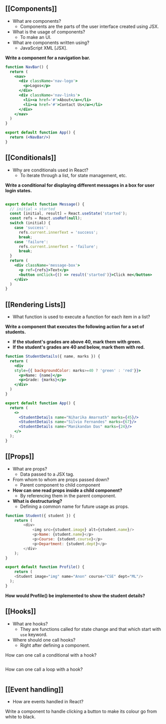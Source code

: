 ## [[Components]]

- What are components?
	- Components are the parts of the user interface created using JSX.
- What is the usage of components?
	- To make an UI.
- What are components written using?
	- JavaScript XML [JSX].

**Write a component for a navigation bar.**

```jsx
function NavBar() {
  return (
    <nav>
      <div className='nav-logo'>
        <p>Logos</p>
      </div>
      <div className='nav-links'>
        <li><a href='#'>About</a></li>
        <li><a href='#'>Contact Us</a></li>
      </div>
    </nav>
  )
}

export default function App() {
  return (<NavBar/>)
}
```

## [[Conditionals]]

- Why are conditionals used in React?
	- To iterate through a list, for state management, etc.

**Write a conditional for displaying different messages in a box for user login states.**

```jsx

export default function Message() {
  // initial = started
  const [initial, result] = React.useState('started');
  const refs = React.useRef(null);
  switch (initial) {
    case 'success':
      refs.current.innerText = 'success';
      break;
    case 'failure':
      refs.current.innerText = 'failure';
      break;
  }
  return (
    <div className='message-box'>
      <p ref={refs}>Text</p>
      <button onClick={() => result('started')}>Click me</button>
    </div>
  )
}
```

## [[Rendering Lists]]

- What function is used to execute a function for each item in a list?

**Write a component that executes the following action for a set of students.**

- **If the student's grades are above 40, mark them with green.**
- **If the student's grades are 40 and below, mark them with red.**
**<!-- Calculate the CGPA on your own and check based on that. -->**

```jsx
function StudentDetails({ name, marks }) {
  return (
    <div
    style={{ backgroundColor: marks>=40 ? 'green' : 'red'}}>
      <p>Name: {name}</p>
      <p>Grade: {marks}</p>
    </div>
  )
}

export default function App() {
  return (
    <>
      <StudentDetails name="Niharika Amarnath" marks={45}/>
      <StudentDetails name="Silvio Fernandes" marks={67}/>
      <StudentDetails name="Manikandan Das" marks={24}/>
    </>
  );
}
```

## [[Props]]
- What are props?
	- Data passed to a JSX tag.
- From whom to whom are props passed down?
	- Parent component to child component
- **How can one read props inside a  child component?**
	- By referencing them in the parent component.
- **What is destructuring?**
	- Defining a common name for future usage as props.

```js
function Student({ student }) {
    return (
        <div>
            <img src={student.image} alt={student.name}/>
            <p>Name: {student.name}</p>
            <p>Course: {student.course}</p>
            <p>Department: {student.dept}</p>
        </div>
    );
}

export default function Profile() {
    return (
    <Student image="img" name="Anon" course="CSE" dept="ML"/>
  );
}
```
**How would Profile() be implemented to show the student details?**

## [[Hooks]]
- What are hooks?
	- They are functions called for state change and that which start with `use` keyword.
- Where should one call hooks?
	- Right after defining a component.

How can one call a conditional with a hook?

```jsx

```

How can one call a loop with a hook?

```jsx

```

## [[Event handling]]

- How are events handled in React?

Write a component to handle clicking a button to make its colour go from white to black.


